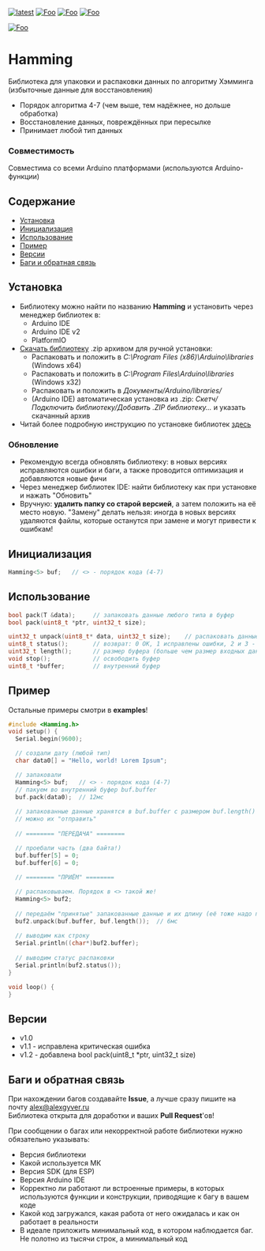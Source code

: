 [![latest](https://img.shields.io/github/v/release/GyverLibs/Hamming.svg?color=brightgreen)](https://github.com/GyverLibs/Hamming/releases/latest/download/Hamming.zip)
[![Foo](https://img.shields.io/badge/Website-AlexGyver.ru-blue.svg?style=flat-square)](https://alexgyver.ru/)
[![Foo](https://img.shields.io/badge/%E2%82%BD$%E2%82%AC%20%D0%9D%D0%B0%20%D0%BF%D0%B8%D0%B2%D0%BE-%D1%81%20%D1%80%D1%8B%D0%B1%D0%BA%D0%BE%D0%B9-orange.svg?style=flat-square)](https://alexgyver.ru/support_alex/)
[![Foo](https://img.shields.io/badge/README-ENGLISH-blueviolet.svg?style=flat-square)](https://github-com.translate.goog/GyverLibs/Hamming?_x_tr_sl=ru&_x_tr_tl=en)  

[![Foo](https://img.shields.io/badge/ПОДПИСАТЬСЯ-НА%20ОБНОВЛЕНИЯ-brightgreen.svg?style=social&logo=telegram&color=blue)](https://t.me/GyverLibs)

# Hamming
Библиотека для упаковки и распаковки данных по алгоритму Хэмминга (избыточные данные для восстановления)
- Порядок алгоритма 4-7 (чем выше, тем надёжнее, но дольше обработка)
- Восстановление данных, повреждённых при пересылке
- Принимает любой тип данных

### Совместимость
Совместима со всеми Arduino платформами (используются Arduino-функции)

## Содержание
- [Установка](#install)
- [Инициализация](#init)
- [Использование](#usage)
- [Пример](#example)
- [Версии](#versions)
- [Баги и обратная связь](#feedback)

<a id="install"></a>
## Установка
- Библиотеку можно найти по названию **Hamming** и установить через менеджер библиотек в:
    - Arduino IDE
    - Arduino IDE v2
    - PlatformIO
- [Скачать библиотеку](https://github.com/GyverLibs/Hamming/archive/refs/heads/main.zip) .zip архивом для ручной установки:
    - Распаковать и положить в *C:\Program Files (x86)\Arduino\libraries* (Windows x64)
    - Распаковать и положить в *C:\Program Files\Arduino\libraries* (Windows x32)
    - Распаковать и положить в *Документы/Arduino/libraries/*
    - (Arduino IDE) автоматическая установка из .zip: *Скетч/Подключить библиотеку/Добавить .ZIP библиотеку…* и указать скачанный архив
- Читай более подробную инструкцию по установке библиотек [здесь](https://alexgyver.ru/arduino-first/#%D0%A3%D1%81%D1%82%D0%B0%D0%BD%D0%BE%D0%B2%D0%BA%D0%B0_%D0%B1%D0%B8%D0%B1%D0%BB%D0%B8%D0%BE%D1%82%D0%B5%D0%BA)
### Обновление
- Рекомендую всегда обновлять библиотеку: в новых версиях исправляются ошибки и баги, а также проводится оптимизация и добавляются новые фичи
- Через менеджер библиотек IDE: найти библиотеку как при установке и нажать "Обновить"
- Вручную: **удалить папку со старой версией**, а затем положить на её место новую. "Замену" делать нельзя: иногда в новых версиях удаляются файлы, которые останутся при замене и могут привести к ошибкам!


<a id="init"></a>
## Инициализация
```cpp
Hamming<5> buf;   // <> - порядок кода (4-7)
```

<a id="usage"></a>
## Использование
```cpp
bool pack(T &data);     // запаковать данные любого типа в буфер
bool pack(uint8_t *ptr, uint32_t size);

uint32_t unpack(uint8_t* data, uint32_t size);    // распаковать данные. возврат: 0 ОК, 1 исправлены ошибки, 2 и 3 - есть неисправленные ошибки
uint8_t status();       // возврат: 0 ОК, 1 исправлены ошибки, 2 и 3 - есть неисправленные ошибки
uint32_t length();      // размер буфера (больше чем размер входных данных)
void stop();            // освободить буфер
uint8_t *buffer;        // внутренний буфер
```

<a id="example"></a>
## Пример
Остальные примеры смотри в **examples**!
```cpp
#include <Hamming.h>
void setup() {
  Serial.begin(9600);

  // создали дату (любой тип)
  char data0[] = "Hello, world! Lorem Ipsum";

  // запаковали
  Hamming<5> buf;   // <> - порядок кода (4-7)
  // пакуем во внутренний буфер buf.buffer
  buf.pack(data0);  // 12мс
  
  // запакованные данные хранятся в buf.buffer с размером buf.length()
  // можно их "отправить"
  
  // ======== "ПЕРЕДАЧА" ========

  // проебали часть (два байта!)
  buf.buffer[5] = 0;
  buf.buffer[6] = 0;
  
  // ======== "ПРИЁМ" ========

  // распаковываем. Порядок в <> такой же!
  Hamming<5> buf2;
  
  // передаём "принятые" запакованные данные и их длину (её тоже надо передать или знать)
  buf2.unpack(buf.buffer, buf.length());  // 6мс
  
  // выводим как строку
  Serial.println((char*)buf2.buffer);
  
  // выводим статус распаковки
  Serial.println(buf2.status());
}

void loop() {
}
```

<a id="versions"></a>
## Версии
- v1.0
- v1.1 - исправлена критическая ошибка
- v1.2 - добавлена bool pack(uint8_t *ptr, uint32_t size)

<a id="feedback"></a>
## Баги и обратная связь
При нахождении багов создавайте **Issue**, а лучше сразу пишите на почту [alex@alexgyver.ru](mailto:alex@alexgyver.ru)  
Библиотека открыта для доработки и ваших **Pull Request**'ов!


При сообщении о багах или некорректной работе библиотеки нужно обязательно указывать:
- Версия библиотеки
- Какой используется МК
- Версия SDK (для ESP)
- Версия Arduino IDE
- Корректно ли работают ли встроенные примеры, в которых используются функции и конструкции, приводящие к багу в вашем коде
- Какой код загружался, какая работа от него ожидалась и как он работает в реальности
- В идеале приложить минимальный код, в котором наблюдается баг. Не полотно из тысячи строк, а минимальный код

